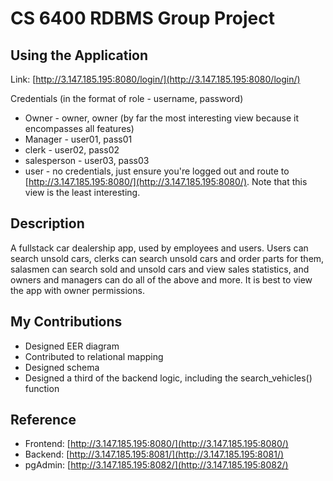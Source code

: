 # CS 6400 RDBMS Group Project

## Using the Application
Link: [http://3.147.185.195:8080/login/](http://3.147.185.195:8080/login/)

Credentials (in the format of role - username, password)
- Owner - owner, owner (by far the most interesting view because it encompasses all features)
- Manager - user01, pass01
- clerk - user02, pass02
- salesperson - user03, pass03
- user - no credentials, just ensure you're logged out and route to [http://3.147.185.195:8080/](http://3.147.185.195:8080/). Note that this view is the least interesting. 

## Description
A fullstack car dealership app, used by employees and users. Users can search unsold cars, clerks can search unsold cars and order parts for them, salasmen can search sold and unsold cars and view sales statistics, and owners and managers can do all of the above and more. It is best to view the app with owner permissions. 

## My Contributions
- Designed EER diagram
- Contributed to relational mapping
- Designed schema
- Designed a third of the backend logic, including the search_vehicles() function

## Reference
- Frontend: [http://3.147.185.195:8080/](http://3.147.185.195:8080/)
- Backend: [http://3.147.185.195:8081/](http://3.147.185.195:8081/)
- pgAdmin: [http://3.147.185.195:8082/](http://3.147.185.195:8082/)

